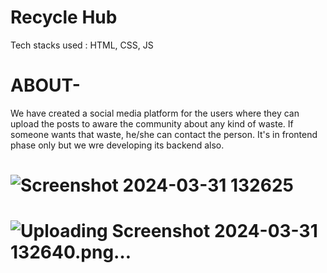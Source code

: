 # Recycle Hub
Tech stacks used : HTML, CSS, JS
# ABOUT- 
We have created a social media platform for the users where they can upload the posts to aware the community about any kind of waste. If someone wants that waste, he/she can contact the person. 
It's in frontend phase only but we wre developing its backend also.

# ![Screenshot 2024-03-31 132625](https://github.com/Git-Upasana/Recycle-hub/assets/135226089/13ece5a3-9c46-461a-8f52-5e9fb8100fe5)

# ![Uploading Screenshot 2024-03-31 132640.png…]()

